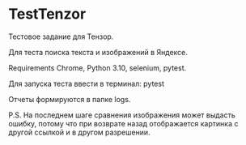 # TestTenzor
Тестовое задание для Тензор.

Для теста поиска текста и изображений в Яндексе.

Requirements
Chrome, Python 3.10, selenium, pytest.


Для запуска теста ввести в терминал:
pytest

Отчеты формируются в папке logs.


P.S. На последнем шаге сравнения изображения может выдасть ошибку, потому что при возврате назад отображается картинка  с другой ссылкой и в другом разрешении.
     

